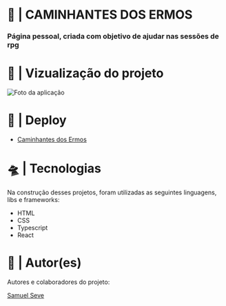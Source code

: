 
<h1>🚀 | CAMINHANTES DOS ERMOS</h1>
<h3>
  Página pessoal, criada com objetivo de ajudar nas sessões de rpg
</h3>

<h1>🔎 | Vizualização do projeto</h1>
<img src="https://i.imgur.com/oQ5GS4q.png" alt="Foto da aplicação" />

<h1>👾 | Deploy</h1>
<ul>
  <li>
    <a href="https://caminhantesdosermos.netlify.app/"
      >Caminhantes dos Ermos</a
    >
  </li>
</ul>

<h1>🛸 | Tecnologias</h1>
<p>
  Na construção desses projetos, foram utilizadas as seguintes linguagens, libs
  e frameworks:
</p>
<ul>
  <li>HTML</li>
  <li>CSS</li>
  <li>Typescript</li>
  <li>React</li>
</ul>

<h1>👥 | Autor(es)</h1>
<p>Autores e colaboradores do projeto:</p>
<a href="https://github.com/nihilboy1">Samuel Seve</a>
